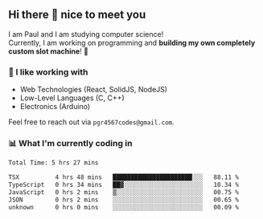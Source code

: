 ## Hi there 👋 nice to meet you

I am Paul and I am studying computer science!  
Currently, I am working on programming and **building my own completely custom slot machine**! 🎰

### 🔭 I like working with
- Web Technologies (React, SolidJS, NodeJS)
- Low-Level Languages (C, C++)
- Electronics (Arduino)

Feel free to reach out via `pgr4567codes@gmail.com`.

### 📊 What I'm currently coding in
<!--START_SECTION:waka-->

```txt
Total Time: 5 hrs 27 mins

TSX          4 hrs 48 mins   ██████████████████████░░░   88.11 %
TypeScript   0 hrs 34 mins   ██▓░░░░░░░░░░░░░░░░░░░░░░   10.34 %
JavaScript   0 hrs 2 mins    ▒░░░░░░░░░░░░░░░░░░░░░░░░   00.75 %
JSON         0 hrs 2 mins    ░░░░░░░░░░░░░░░░░░░░░░░░░   00.65 %
unknown      0 hrs 0 mins    ░░░░░░░░░░░░░░░░░░░░░░░░░   00.09 %
```

<!--END_SECTION:waka-->
